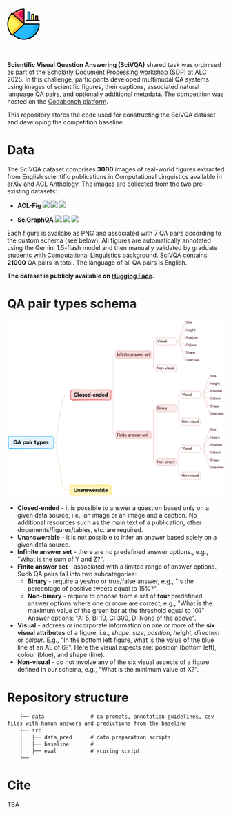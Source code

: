 # <img src="SciVQA_logo.gif" alt="drawing" width="300"/>
**Scientific Visual Question Answering (SciVQA)** shared task was orginised as part of the [Scholarly Document Processing workshop (SDP)](https://sdproc.org/2025/) at ALC 2025. In this challenge, participants developed multimodal QA systems using images of scientific figures, their captions, associated natural language QA pairs, and optionally additional metadata. The competition was hosted on the [Codabench platform](https://www.codabench.org/competitions/5904/). 

This repository stores the code used for constructing the SciVQA dataset and developing the competition baseline. 

# Data

The SciVQA dataset comprises **3000** images of real-world figures extracted from English scientific publications in Computational Linguistics available in arXiv and ACL Anthology. The images are collected from the two pre-existing datasets: 
- __ACL-Fig <img src='https://img.shields.io/badge/arXiv-2023-darkred'> <a href='https://arxiv.org/abs/2301.12293'><img src='https://img.shields.io/badge/PDF-blue'></a> <a href='https://huggingface.co/datasets/citeseerx/ACL-fig'><img src='https://img.shields.io/badge/Dataset-gold'></a>__

- __SciGraphQA <img src='https://img.shields.io/badge/arXiv-2023-darkred'> <a href='https://arxiv.org/abs/2308.03349'><img src='https://img.shields.io/badge/PDF-blue'></a> <a href='https://huggingface.co/datasets/alexshengzhili/SciGraphQA-295K-train?row=0'><img src='https://img.shields.io/badge/Dataset-gold'></a>__

Each figure is availabe as PNG and associated with 7 QA pairs according to the custom schema (see below). All figures are automatically annotated using the Gemini 1.5-flash model and then manually validated by graduate students with Computational Linguistics background. SciVQA contains **21000** QA pairs in total. The language of all QA pairs is English. 

**The dataset is publicly available on [Hugging Face](https://huggingface.co/datasets/katebor/SciVQA).** 

# QA pair types schema

<img src="qa_pairs_schema.png" alt="drawing" width="550"/>

- **Closed-ended** - it is possible to answer a question based only on a given data source, i.e., an image or an image and a caption. No additional resources such as the main text of a publication, other documents/figures/tables, etc. are required.
- **Unanswerable** - it is not possible to infer an answer based solely on a given data source.
- **Infinite answer set** - there are no predefined answer options., e.g., "What is the sum of Y and Z?".
- **Finite answer set** - associated with a limited range of answer options. Such QA pairs fall into two subcategories:
  - **Binary** - require a yes/no or true/false answer, e.g., "Is the percentage of positive tweets equal to 15%?".
  - **Non-binary** - require to choose from a set of **four** predefined answer options where one or more are correct, e.g., "What is the maximum value of the green bar at the threshold equal to 10?" Answer options: "A: 5, B: 10, C: 300, D: None of the above".
- **Visual** - address or incorporate information on one or more of the **six visual attributes** of a figure, i.e., *shape*, *size*, *position*, *height*, *direction* or *colour*. E.g., "In the bottom left figure, what is the value of the blue line at an AL of 6?". Here the visual aspects are: position (bottom left), colour (blue), and shape (line).
- **Non-visual** - do not involve any of the six visual aspects of a figure defined in our schema, e.g., "What is the minimum value of X?".

# Repository structure
```
    ├── data               # qa prompts, annotation guidelines, csv files with human answers and predictions from the baseline
    ├── src               
    │   ├── data_pred      # data preparation scripts
    │   ├── baseline       # 
    │   ├── eval           # scoring script      
    └──         
```


# Cite
TBA
